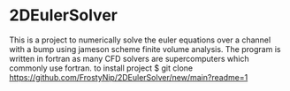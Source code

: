 # 2DEulerSolver
This is a project to numerically solve the euler equations over a channel with a bump using jameson scheme finite volume analysis. The program is written in fortran as many CFD solvers are supercomputers which commonly use fortran. 
to install project $ git clone https://github.com/FrostyNip/2DEulerSolver/new/main?readme=1
